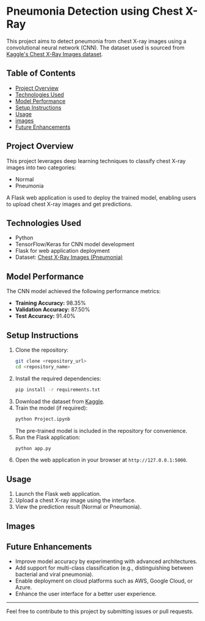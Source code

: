 # Pneumonia Detection using Chest X-Ray

This project aims to detect pneumonia from chest X-ray images using a convolutional neural network (CNN). The dataset used is sourced from [Kaggle's Chest X-Ray Images dataset](https://www.kaggle.com/datasets/paultimothymooney/chest-xray-pneumonia).

## Table of Contents
- [Project Overview](#project-overview)
- [Technologies Used](#technologies-used)
- [Model Performance](#model-performance)
- [Setup Instructions](#setup-instructions)
- [Usage](#usage)
- [images](#images)
- [Future Enhancements](#future-enhancements)
  

## Project Overview
This project leverages deep learning techniques to classify chest X-ray images into two categories:
- Normal
- Pneumonia

A Flask web application is used to deploy the trained model, enabling users to upload chest X-ray images and get predictions.

## Technologies Used
- Python
- TensorFlow/Keras for CNN model development
- Flask for web application deployment
- Dataset: [Chest X-Ray Images (Pneumonia)](https://www.kaggle.com/datasets/paultimothymooney/chest-xray-pneumonia)

## Model Performance
The CNN model achieved the following performance metrics:
- **Training Accuracy:** 98.35%
- **Validation Accuracy:** 87.50%
- **Test Accuracy:** 91.40%

## Setup Instructions
1. Clone the repository:
   ```bash
   git clone <repository_url>
   cd <repository_name>
   ```
2. Install the required dependencies:
   ```bash
   pip install -r requirements.txt
   ```
3. Download the dataset from [Kaggle](https://www.kaggle.com/datasets/paultimothymooney/chest-xray-pneumonia).
4. Train the model (if required):
   ```bash
   python Project.ipynb
   ```
   The pre-trained model is included in the repository for convenience.
5. Run the Flask application:
   ```bash
   python app.py
   ```
6. Open the web application in your browser at `http://127.0.0.1:5000`.

## Usage
1. Launch the Flask web application.
2. Upload a chest X-ray image using the interface.
3. View the prediction result (Normal or Pneumonia).

## Images





## Future Enhancements
- Improve model accuracy by experimenting with advanced architectures.
- Add support for multi-class classification (e.g., distinguishing between bacterial and viral pneumonia).
- Enable deployment on cloud platforms such as AWS, Google Cloud, or Azure.
- Enhance the user interface for a better user experience.

---

Feel free to contribute to this project by submitting issues or pull requests.
